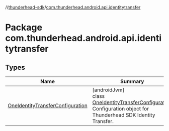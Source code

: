 //[thunderhead-sdk](../../index.md)/[com.thunderhead.android.api.identitytransfer](index.md)

# Package com.thunderhead.android.api.identitytransfer

## Types

| Name | Summary |
|---|---|
| [OneIdentityTransferConfiguration](-one-identity-transfer-configuration/index.md) | [androidJvm]<br>class [OneIdentityTransferConfiguration](-one-identity-transfer-configuration/index.md)<br>Configuration object for Thunderhead SDK Identity Transfer. |

